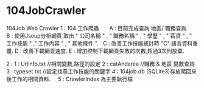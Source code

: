 # 104JobCrawler
104Job Web Crawler
1 : 104 工作爬蟲
        A : 目前完成查詢 地區/ 職務查詢
        B : 使用Jsoup分析網頁 取出 " 公司名稱 " , " 職務名稱 " , " 學歷 " , " 薪資 " , " 工作技能 " ," 工作內容 " , " 其他條件 ".
  	C : 改善工作技能統計時 "C" 語言資料重覆.
	D : 改善下載網頁速度.
        E : 增加控制下載網頁失敗的次數,超過3次則放棄.

2 : 
    1 : Urlinfo.txt //相關變數,路徑的設定
    2 : catAndarea //職務 & 地區 變數查詢
    3 : typeset.txt //設定找尋工作技能的關鍵字
    4 : 104job.db (SQLite3)存放爬回來後工作的相關資料.
    5 : CrawlerIndex 為主要執行檔
	 
	 



 
